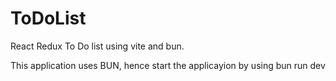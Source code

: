 # ToDoList
React Redux To Do list using vite and bun.


This application uses BUN, hence start the applicayion by using bun run dev
